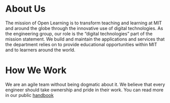 # About Us
The mission of Open Learning is to transform teaching and learning at MIT and around the globe through the innovative use of digital technologies. As the engineering group, our role is the “digital technologies” part of the mission statement. We build and maintain the applications and services that the department relies on to provide educational opportunities within MIT and to learners around the world.

# How We Work
We are an agile team without being dogmatic about it. We believe that every engineer should take ownership and pride in their work. You can read more in our public [handbook](https://mitodl.github.io/handbook/delivering/how-we-work.html)
